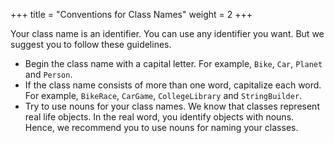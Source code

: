 +++
title = "Conventions for Class Names"
weight = 2
+++

Your class name is an identifier. You can use any identifier you want. But we
suggest you to follow these guidelines.

* Begin the class name with a capital letter. For example, `Bike`, `Car`,
  `Planet` and `Person`.
* If the class name consists of more than one word, capitalize each word.
  For example, `BikeRace`, `CarGame`, `CollegeLibrary` and `StringBuilder`.
* Try to use nouns for your class names. We know that classes represent real
  life objects. In the real word, you identify objects with nouns. Hence,
  we recommend you to use nouns for naming your classes.